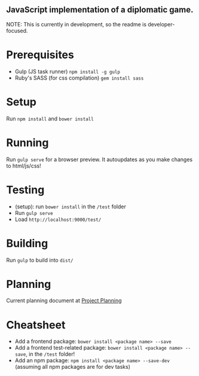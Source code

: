 ## JavaScript implementation of a diplomatic game.
NOTE: This is currently in development, so the readme is developer-focused.

# Prerequisites
- Gulp (JS task runner) `npm install -g gulp`
- Ruby's SASS (for css compilation) `gem install sass`

# Setup
Run `npm install` and `bower install`

# Running
Run `gulp serve` for a browser preview. It autoupdates as you make
changes to html/js/css!

# Testing
- (setup): run `bower install` in the `/test` folder
- Run `gulp serve`
- Load `http://localhost:9000/test/`

# Building
Run `gulp` to build into `dist/`

# Planning
Current planning document at [Project Planning](https://hackpad.com/jsDip-Project-Plan-Jj5sK0HFCvn)

# Cheatsheet

- Add a frontend package: `bower install <package name> --save`
- Add a frontend test-related package: `bower install <package name> --save`,  in the `/test` folder!
- Add an npm package: `npm install <package name> --save-dev` (assuming
  all npm packages are for dev tasks)
